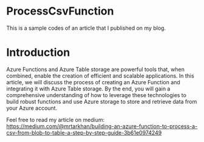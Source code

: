 # ProcessCsvFunction
This is a sample codes of an article that I published on my blog.

# Introduction
Azure Functions and Azure Table storage are powerful tools that, when combined, enable the creation of efficient and scalable applications. In this article, we will discuss the process of creating an Azure Function and integrating it with Azure Table storage. By the end, you will gain a comprehensive understanding of how to leverage these technologies to build robust functions and use Azure storage to store and retrieve data from your Azure account.

Feel free to read my article on medium: 
https://medium.com/@mrtarkhan/building-an-azure-function-to-process-a-csv-from-blob-to-table-a-step-by-step-guide-3b61e0974249
